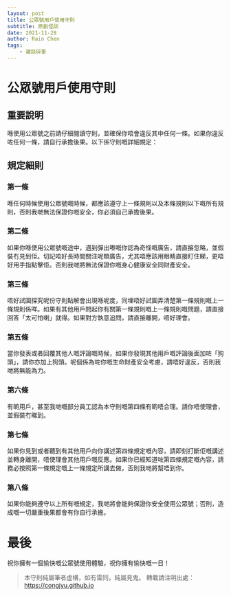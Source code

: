 ```yaml
---
layout: post
title: 公眾號用戶使用守則
subtitle: 原創怪談
date: 2021-11-28
author: Rain Chen
tags:
    - 雜談碎筆
---
```


# 公眾號用戶使用守則

## 重要說明

喺使用公眾號之前請仔細閱讀守則，並確保你唔會違反其中任何一條。如果你違反咗任何一條，請自行承擔後果。以下係守則嘅詳細規定：

## 規定細則

### 第一條

喺任何時候使用公眾號嘅時候，都應該遵守上一條規則以及本條規則以下嘅所有規則，否則我哋無法保證你嘅安全，你必須自己承擔後果。

### 第二條

如果你喺使用公眾號嘅途中，遇到彈出嚟嘅你認為奇怪嘅廣告，請直接忽略，並假裝冇見到佢。切記唔好長時間關注呢類廣告，尤其唔應該用眼睛直接盯住睇，更唔好用手指點擊佢。否則我哋將無法保證你嘅身心健康安全同財產安全。

### 第三條

唔好試圖探究呢份守則點解會出現喺呢度，同埋唔好試圖弄清楚第一條規則嘅上一條規則係咩。如果有其他用戶問起你有關第一條規則嘅上一條規則嘅問題，請直接回答「太可怕喇」就得。如果對方執意追問，請直接離開，唔好理會。

### 第五條

當你發表或者回覆其他人嘅評論嘅時候，如果你發現其他用戶嘅評論後面加咗「狗頭」，請你亦加上狗頭。呢個係為咗你嘅生命財產安全考慮，請唔好違反，否則我哋將無能為力。

### 第六條

有啲用戶，甚至我哋嘅部分員工認為本守則嘅第四條有啲唔合理。請你唔使理會，並假裝冇睇到。

### 第七條

如果你見到或者聽到有其他用戶向你講述第四條規定嘅內容，請即刻打斷佢嘅講述並轉身離開，唔使理會其他用戶嘅反應。如果你已經知道咗第四條規定嘅內容，請務必按照第一條規定嘅上一條規定所講去做，否則我哋將幫唔到你。

### 第八條

如果你能夠遵守以上所有嘅規定，我哋將會能夠保證你安全使用公眾號；否則，造成嘅一切嚴重後果都會有你自行承擔。

# 最後

祝你擁有一個愉快嘅公眾號使用體驗，祝你擁有愉快嘅一日！

> 本守則純屬筆者虛構，如有雷同，純屬見鬼。
> 轉載請注明出處：https://congjyu.github.io
